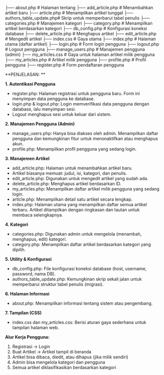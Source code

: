 ├── about.php                # Halaman tentang
├── add_article.php         # Menambahkan artikel baru
├── article.php             # Menampilkan artikel tunggal
├── authors_table_update.php# Skrip untuk memperbarui tabel penulis
├── categories.php          # Manajemen kategori
├── category.php            # Menampilkan artikel berdasarkan kategori
├── db_config.php           # Konfigurasi koneksi database
├── delete_article.php      # Menghapus artikel
├── edit_article.php        # Mengedit artikel
├── index.css               # Gaya utama
├── index.php               # Halaman utama (daftar artikel)
├── login.php               # Form login pengguna
├── logout.php              # Logout pengguna
├── manage_users.php        # Manajemen pengguna (admin)
├── my_articles.css         # Gaya untuk halaman artikel milik pengguna
├── my_articles.php         # Artikel milik pengguna
├── profile.php             # Profil pengguna
├── register.php            # Form pendaftaran pengguna

**PENJELASAN: **

**1. Autentikasi Pengguna**
- register.php: Halaman registrasi untuk pengguna baru. Form ini menyimpan data pengguna ke database.
- login.php & logout.php: Login memverifikasi data pengguna dengan database, lalu menyimpan sesi.
- Logout menghapus sesi untuk keluar dari sistem.

**2. Manajemen Pengguna (Admin)**
- manage_users.php: Hanya bisa diakses oleh admin. Menampilkan daftar pengguna dan kemungkinan fitur untuk menonaktifkan atau menghapus akun.
- profile.php: Menampilkan profil pengguna yang sedang login.

**3. Manajemen Artikel**
- add_article.php: Halaman untuk menambahkan artikel baru.
- Artikel biasanya memuat: judul, isi, kategori, dan penulis.
- edit_article.php: Digunakan untuk mengedit artikel yang sudah ada.
- delete_article.php: Menghapus artikel berdasarkan ID.
- my_articles.php: Menampilkan daftar artikel milik pengguna yang sedang login.
- article.php: Menampilkan detail satu artikel secara lengkap.
- index.php: Halaman utama yang menampilkan daftar semua artikel terbaru. Artikel ditampilkan dengan ringkasan dan tautan untuk membaca selengkapnya.

**4. Kategori**
- categories.php: Digunakan admin untuk mengelola (menambah, menghapus, edit) kategori.
- category.php: Menampilkan daftar artikel berdasarkan kategori yang dipilih.

**5. Utility & Konfigurasi**
- db_config.php: File konfigurasi koneksi database (host, username, password, nama DB).
- authors_table_update.php: Kemungkinan skrip sekali jalan untuk memperbarui struktur tabel penulis (migrasi).

**6. Halaman Informasi**
- about.php: Menampilkan informasi tentang sistem atau pengembang.

**7. Tampilan (CSS)**
- index.css dan my_articles.css: Berisi aturan gaya sederhana untuk tampilan halaman web.

**Alur Kerja Pengguna:**
1. Registrasi → Login
2. Buat Artikel → Artikel tampil di beranda
3. Artikel bisa dibaca, diedit, atau dihapus (jika milik sendiri)
4. Admin bisa mengelola kategori dan pengguna
5. Semua artikel diklasifikasikan berdasarkan kategori

